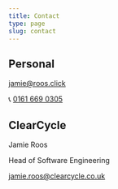 ```yaml
---
title: Contact
type: page
slug: contact
---
```


## Personal

<a href="mailto:jamie@roos.click">jamie@roos.click</a>

📞 <a href="tel:01616690305">0161 669 0305<a>

## ClearCycle

Jamie Roos

Head of Software Engineering

<a href="mailto:jamie.roos@clearcycle.co.uk">jamie.roos@clearcycle.co.uk</a>
